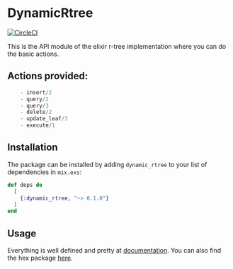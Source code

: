 # DynamicRtree
[![CircleCI](https://circleci.com/gh/windfish-studio/dynamic-rtree/tree/master.svg?style=svg)](https://circleci.com/gh/windfish-studio/dynamic-rtree/tree/master)

 This is the API module of the elixir r-tree implementation where you can do the basic actions.

  ## Actions provided:
  ```elixir
      - insert/2
      - query/2
      - query/3
      - delete/2
      - update_leaf/3
      - execute/1
   ```

## Installation

The package can be installed
by adding `dynamic_rtree` to your list of dependencies in `mix.exs`:

```elixir
def deps do
  [
    {:dynamic_rtree, "~> 0.1.0"}
  ]
end
```
## Usage

Everything is well defined and pretty at [documentation](https://hexdocs.pm/dynamic_rtree/0.1.0/Drtree.html).
You can also find the hex package [here](https://hex.pm/packages/dynamic_rtree/0.1.0).


